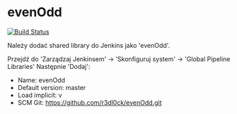 # evenOdd
[![Build Status](http://labpsrv-00.northeurope.cloudapp.azure.com:8080/buildStatus/icon?job=even-odd)](http://labpsrv-00.northeurope.cloudapp.azure.com:8080/job/even-odd/)

Należy dodać shared library do Jenkins jako 'evenOdd'.

Przejdź do 'Zarządzaj Jenkinsem' -> 'Skonfiguruj system' -> 'Global Pipeline Libraries'
Następnie 'Dodaj':
* Name: evenOdd
* Default version: master
* Load implicit: v
* SCM Git: https://github.com/r3dl0ck/evenOdd.git
